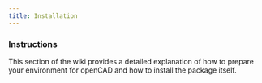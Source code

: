 ```yaml
---
title: Installation
---
```

### Instructions

This section of the wiki provides a detailed explanation of how to prepare your environment for openCAD and how to install the package itself.
